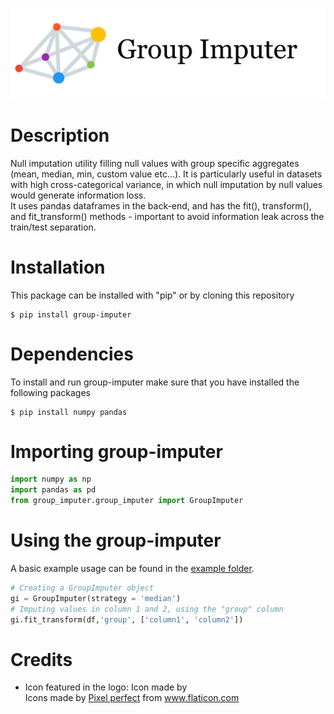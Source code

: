 ![](https://github.com/eliottkalfon/group-imputer/blob/main/resources/logo.png)

# Description
Null imputation utility filling null values with group specific aggregates (mean, median, min, custom value etc...). It is particularly useful in datasets with high cross-categorical variance, in which null imputation by null values would generate information loss.
<br>It uses pandas dataframes in the back-end, and has the fit(), transform(), and fit_transform() methods - important to avoid information leak across the train/test separation.

# Installation

This package can be installed with "pip" or by cloning this repository

    $ pip install group-imputer
	
# Dependencies

To install and run group-imputer make sure that you have installed the following packages

    $ pip install numpy pandas
	
# Importing group-imputer

```python
import numpy as np
import pandas as pd
from group_imputer.group_imputer import GroupImputer
```

# Using the group-imputer

A basic example usage can be found in the [example folder](https://github.com/eliottkalfon/group-imputer/tree/main/example).

```python
# Creating a GroupImputer object
gi = GroupImputer(strategy = 'median')
# Imputing values in column 1 and 2, using the "group" column
gi.fit_transform(df,'group', ['column1', 'column2'])
```

# Credits

- Icon featured in the logo: Icon made by <div>Icons made by <a href="https://www.flaticon.com/authors/pixel-perfect" title="Pixel perfect">Pixel perfect</a> from <a href="https://www.flaticon.com/" title="Flaticon">www.flaticon.com</a></div>